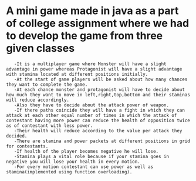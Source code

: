 # A mini game made in java as a part of college assignment where we had to develop the game from three given classes 


       -It is a multiplayer game where Monster will have a slight advantage in power whereas Protagonist will have a slight advantage with stamina located at different positions initially.
       -At the start of game players will be asked about how many chances they want to complete the game.
       -At each chance monster and protagonist will have to decide about how much they want to move in left,right,top,bottom and their staminas will reduce accordingly.
       -Also they have to decide about the attack power of weapon.
       -If there paths coincide they will have a fight in which they can attack at each other equal number of times in which the attack of contestant having more power can reduce the health of opposition twice as of contestant with less power.
       -Their health will reduce according to the value per attack they decided.
       -There are stamina and power packets at different positions in grid for contestants.
       -If health of the player becomes negative he will lose.
       -Stamina plays a vital role because if your stamina goes in negative you will lose your health in every motion.
       -For every motion contestant can use power as well as stamina(implemented using function overloading).
       
